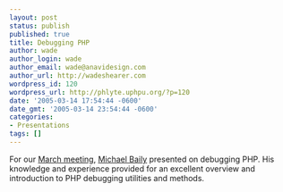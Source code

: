 ```yaml
---
layout: post
status: publish
published: true
title: Debugging PHP
author: wade
author_login: wade
author_email: wade@anavidesign.com
author_url: http://wadeshearer.com
wordpress_id: 120
wordpress_url: http://phlyte.uphpu.org/?p=120
date: '2005-03-14 17:54:44 -0600'
date_gmt: '2005-03-14 23:54:44 -0600'
categories:
- Presentations
tags: []
---
```

<p>For our <a href="http://uphpu.org/calendar_event.php?eid=20041123211257521">March meeting</a>, <a href="http://uphpu.org/users.php?mode=profile&uid=423">Michael Baily</a> presented on debugging PHP. His knowledge and experience provided for an excellent overview and introduction to PHP debugging utilities and methods.</p>
